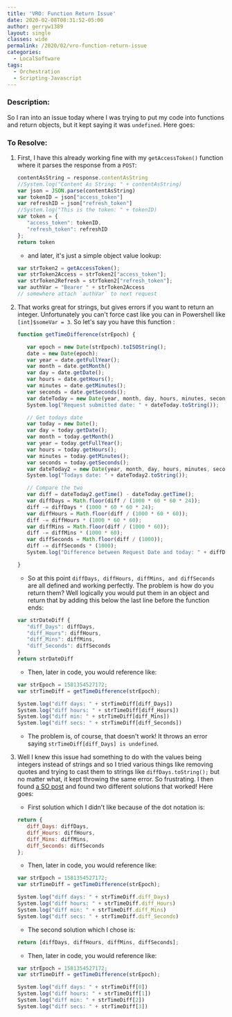 ```yaml
---
title: 'VRO: Function Return Issue'
date: 2020-02-08T08:31:52-05:00
author: gerryw1389
layout: single
classes: wide
permalink: /2020/02/vro-function-return-issue
categories:
  - LocalSoftware
tags:
  - Orchestration
  - Scripting-Javascript
---
```

<!--more-->

### Description:

So I ran into an issue today where I was trying to put my code into functions and return objects, but it kept saying it was `undefined`. Here goes:

### To Resolve:

1. First, I have this already working fine with my `getAccessToken()` function where it parses the response from a `POST`:

   ```javascript
   contentAsString = response.contentAsString
   //System.log("Content As String: " + contentAsString)
   var json = JSON.parse(contentAsString)
   var tokenID = json["access_token"]
   var refreshID = json["refresh_token"]
   //System.log("This is the token: " + tokenID)
   var token = {
      "access_token": tokenID,
      "refresh_token": refreshID
   };
   return token
   ```

   - and later, it's just a simple object value lookup:

   ```javascript
   var strToken2 = getAccessToken();
   var strToken2Access = strToken2["access_token"];
   var strToken2Refresh = strToken2["refresh_token"];
   var authVar = "Bearer " + strToken2Access
   // somewhere attach `authVar` to next request
   ```

2. That works great for strings, but gives errors if you want to return an integer. Unfortunately you can't force cast like you can in Powershell like `[int]$someVar = 3`. So let's say you have this function :

   ```javascript
   function getTimeDifference(strEpoch) {

      var epoch = new Date(strEpoch).toISOString();
      date = new Date(epoch);
      var year = date.getFullYear();
      var month = date.getMonth()
      var day = date.getDate();
      var hours = date.getHours();
      var minutes = date.getMinutes();
      var seconds = date.getSeconds();
      var dateToday = new Date(year, month, day, hours, minutes, seconds);
      System.log("Request submitted date: " + dateToday.toString());

      // Get todays date
      var today = new Date();
      var day = today.getDate();
      var month = today.getMonth()
      var year = today.getFullYear();
      var hours = today.getHours();
      var minutes = today.getMinutes();
      var seconds = today.getSeconds();
      var dateToday2 = new Date(year, month, day, hours, minutes, seconds);
      System.log("Todays date: " + dateToday2.toString());

      // Compare the two
      var diff = dateToday2.getTime() - dateToday.getTime();
      var diffDays = Math.floor(diff / (1000 * 60 * 60 * 24));
      diff -= diffDays * (1000 * 60 * 60 * 24);
      var diffHours = Math.floor(diff / (1000 * 60 * 60));
      diff -= diffHours * (1000 * 60 * 60);
      var diffMins = Math.floor(diff / (1000 * 60));
      diff -= diffMins * (1000 * 60);
      var diffSeconds = Math.floor(diff / (1000));
      diff -= diffSeconds * (1000);
      System.log("Difference between Request Date and today: " + diffDays + " days, " + diffHours + " hours, " + diffMins + " minutes, " + diffSeconds + " seconds");

   }
   ```

   - So at this point `diffDays, diffHours, diffMins, and diffSeconds` are all defined and working perfectly. The problem is how do you return them? Well logically you would put them in an object and return that by adding this below the last line before the function ends:

   ```javascript
   var strDateDiff {
      "diff_Days": diffDays,
      "diff_Hours": diffHours,
      "diff_Mins": diffMins,
      "diff_Seconds": diffSeconds
   }
   return strDateDiff
   ```

   - Then, later in code, you would reference like:

   ```javascript
   var strEpoch = 1581354527172;
   var strTimeDiff = getTimeDifference(strEpoch);

   System.log("diff days: " + strTimeDiff[diff_Days])
   System.log("diff hours: " + strTimeDiff[diff_Hours])
   System.log("diff min: " + strTimeDiff[diff_Mins])
   System.log("diff secs: " + strTimeDiff[diff_Seconds])
   ```

   - The problem is, of course, that doesn't work! It throws an error saying `strTimeDiff[diff_Days] is undefined`.

3. Well I knew this issue had something to do with the values being integers instead of strings and so I tried various things like removing quotes and trying to cast them to strings like `diffDays.toString();` but no matter what, it kept throwing the same error. So frustrating. I then found [a SO post](https://stackoverflow.com/questions/2917175/return-multiple-values-in-javascript) and found two different solutions that worked! Here goes:

   - First solution which I didn't like because of the dot notation is:

   ```javascript
   return {
      diff_Days: diffDays,
      diff_Hours: diffHours,
      diff_Mins: diffMins,
      diff_Seconds: diffSeconds
   };
   ```

   - Then, later in code, you would reference like:

   ```javascript
   var strEpoch = 1581354527172;
   var strTimeDiff = getTimeDifference(strEpoch);

   System.log("diff days: " + strTimeDiff.diff_Days)
   System.log("diff hours: " + strTimeDiff.diff_Hours)
   System.log("diff min: " + strTimeDiff.diff_Mins)
   System.log("diff secs: " + strTimeDiff.diff_Seconds)
   ```

   - The second solution which I chose is:

   ```javascript
   return [diffDays, diffHours, diffMins, diffSeconds];
   ```

   - Then, later in code, you would reference like:

   ```javascript
   var strEpoch = 1581354527172;
   var strTimeDiff = getTimeDifference(strEpoch);

   System.log("diff days: " + strTimeDiff[0])
   System.log("diff hours: " + strTimeDiff[1])
   System.log("diff min: " + strTimeDiff[2])
   System.log("diff secs: " + strTimeDiff[3])
   ```


   